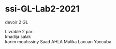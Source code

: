 # ssi-GL-Lab2-2021
devoir 2 GL

Livrable 2 par:  
khadija salak    
karim mouhssiny 
Saad AHLA
Malika Laouan Yacouba    
